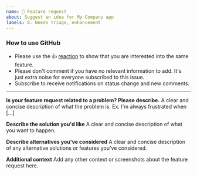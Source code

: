 ```yaml
---
name: 🚀 Feature request
about: Suggest an idea for My Company app
labels: 0. Needs triage, enhancement
---
```


<!--- Please keep this note for other contributors -->

### How to use GitHub

* Please use the 👍 [reaction](https://blog.github.com/2016-03-10-add-reactions-to-pull-requests-issues-and-comments/) to show that you are interested into the same feature.
* Please don't comment if you have no relevant information to add. It's just extra noise for everyone subscribed to this issue.
* Subscribe to receive notifications on status change and new comments.

---

**Is your feature request related to a problem? Please describe.**
A clear and concise description of what the problem is. Ex. I'm always frustrated when [...]

**Describe the solution you'd like**
A clear and concise description of what you want to happen.

**Describe alternatives you've considered**
A clear and concise description of any alternative solutions or features you've considered.

**Additional context**
Add any other context or screenshots about the feature request here.
